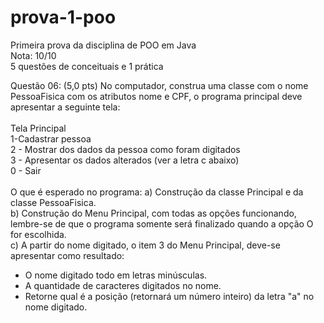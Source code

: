 # prova-1-poo
Primeira prova da disciplina de POO em Java<br>
Nota: 10/10<br>
5 questões de conceituais e 1 prática<br>

Questão 06: (5,0 pts) No computador, construa uma classe com o nome PessoaFisica com os atributos nome
e CPF, o programa principal deve apresentar a seguinte tela: <br><br>
Tela Principal
<br>
1-Cadastrar pessoa <br>
2 - Mostrar dos dados da pessoa como foram digitados <br>
3 - Apresentar os dados alterados (ver a letra c abaixo) <br>
0 - Sair <br><br>
O que é esperado no programa:
a) Construção da classe Principal e da classe PessoaFisica. <br>
b) Construção do Menu Principal, com todas as opções funcionando, lembre-se de que o programa 
somente será finalizado quando a opção O for escolhida. <br>
c) A partir do nome digitado, o item 3 do Menu Principal, deve-se apresentar como resultado:<br>
- O nome digitado todo em letras minúsculas.<br>
- A quantidade de caracteres digitados no nome.<br>
- Retorne qual é a posição (retornará um número inteiro) da letra "a" no nome digitado.
